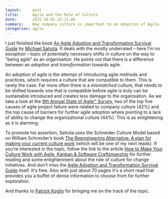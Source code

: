 ```yaml
---
layout:     post
title:      Agile and the Role of Culture
date:       2015-10-01 22:11:00
summary:    How company culture is important to an adoption of Agile.
categories: agile
---
```


I just finished the book [An Agile Adoption and Transformation Survival Guide](http://www.infoq.com/minibooks/agile-adoption-transformation) by [Michael Sahota](https://twitter.com/michaelsahota). It deals with the mostly underrated – here I’m no exception – topic of potentially necessary shifts in culture on the way to "being agile" as an organisation. He points out that there is a difference between an *adoption* and *transformation* towards agile.

An adoption of agile is the attempt of introducing agile methods and practices, which requires a culture that are compatible to them. This is rarely the case. Far more often there is a *mismatched* culture, that needs to be shifted towards one that is compatible before agile is truly can be sustainable introduced and creates less damage to the organisation. As we take a look at the [9th Annual State of Agile™ Survey](https://www.versionone.com/pdf/state-of-agile-development-survey-ninth.pdf), two of the top five causes of agile project failure were related to company culture (42%) and the top cause of barriers for further agile adoption where pointing to a lack of ability to change the organizational culture (44%). This is as enlightening as it is alarming.

To promote his assertion, Sahota uses the Schneider Culture Model based on William Schneider’s book [The Reengineering Alternative: A plan for making your current culture work](http://www.goodreads.com/book/show/1304112.Sre_the_Reengineering_Alternative) (which will be one of my next reads). If you’re interested in the topic, follow the link to the article [How to Make Your Culture Work with Agile, Kanban & Software Craftsmanship](http://www.methodsandtools.com/archive/agileculture.php) for further reading and some enlightenment about the role of culture for change initiatives. And don't miss the [Agile Adoption and Transformation Survival Guide](http://www.infoq.com/minibooks/agile-adoption-transformation) itself. It's free. Also with just about 70 pages it's a short read that provides you a buffet of dense information to choose from for further exploration.

And thanks to [Patrick Koglin](http://www.koglin.net/) for bringing me on the track of the topic.